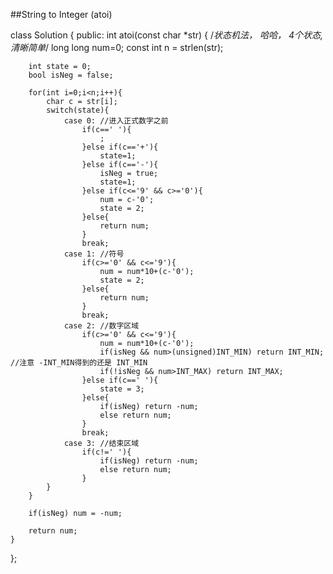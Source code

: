 ##String to Integer (atoi)    

class Solution {
public:
   int atoi(const char *str) {
       /*状态机法， 哈哈， 4个状态, 清晰简单*/
        long long num=0;
        const int n = strlen(str);
        
        int state = 0;
        bool isNeg = false;
        
        for(int i=0;i<n;i++){
            char c = str[i];
            switch(state){
                case 0: //进入正式数字之前
                    if(c==' '){ 
                        ;
                    }else if(c=='+'){
                        state=1;
                    }else if(c=='-'){
                        isNeg = true;
                        state=1;
                    }else if(c<='9' && c>='0'){
                        num = c-'0';
                        state = 2;
                    }else{
                        return num;
                    }
                    break;
                case 1: //符号
                    if(c>='0' && c<='9'){
                        num = num*10+(c-'0');
                        state = 2;
                    }else{
                        return num;
                    }
                    break;
                case 2: //数字区域
                    if(c>='0' && c<='9'){
                        num = num*10+(c-'0');
                        if(isNeg && num>(unsigned)INT_MIN) return INT_MIN; //注意 -INT_MIN得到的还是 INT_MIN
                        if(!isNeg && num>INT_MAX) return INT_MAX;
                    }else if(c==' '){
                        state = 3;
                    }else{
                        if(isNeg) return -num;
                        else return num;
                    }
                    break;
                case 3: //结束区域
                    if(c!=' '){
                        if(isNeg) return -num;
                        else return num;
                    }
            }
        }
        
        if(isNeg) num = -num;
        
        return num;
    }
};
